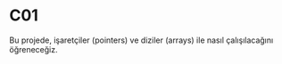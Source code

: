 # C01

Bu projede, işaretçiler (pointers) ve diziler (arrays) ile nasıl çalışılacağını öğreneceğiz.
